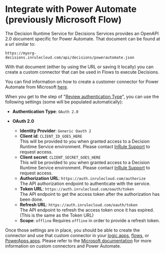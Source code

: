 Integrate with Power Automate (previously Microsoft Flow)
====

The Decision Runtime Service for Decisions Services provides an OpenAPI 2.0 document specific for Power Automate. That document can be found at a url similar to:

`https://myorg-decisions.inrulecloud.com/api/decisions/powerautomate.json`

With that document (either by using the URL or saving it locally) you can create a custom connector that can be used in Flows to execute Decisions.

You can find information on how to create a customer connector for Power Automate from Microsoft [here](https://docs.microsoft.com/en-us/connectors/custom-connectors/define-openapi-definition#import-the-openapi-definition-for-microsoft-flow-and-powerapps).

When you get to the step of "[Review authentication Type](https://docs.microsoft.com/en-us/connectors/custom-connectors/define-openapi-definition#import-the-openapi-definition-for-microsoft-flow-and-powerapps)", you can use the following settings (some will be populated automatically):

* **Authentication Type**: `OAuth 2.0`

* **OAuth 2.0**
  * **Identity Provider**: `Generic Oauth 2`
  * **Client id**: `CLIENT_ID_GOES_HERE`<br />
    This will be provided to you when granted access to a Decision Runtime Service environment. Please contact [InRule Support](mailto:support@inrule.com) to request access.
  * **Client secret**: `CLIENT_SECRET_GOES_HERE`<br />
    This will be provided to you when granted access to a Decision Runtime Service environment. Please contact [InRule Support](mailto:support@inrule.com) to request access.
  * **Authorization URL**: `https://auth.inrulecloud.com/authorize`<br />
    The API authorization endpoint to authenticate with the service.
  * **Token URL**: `https://auth.inrulecloud.com/oauth/token`<br />
     The API endpoint to get the access token after the authorization has been done.
  * **Refresh URL**: `https://auth.inrulecloud.com/oauth/token`<br />
    The API endpoint to refresh the access token once it has expired. (This is the same as the Token URL)
  * **Scope**: `offline`
    Requires `offline` in order to provide a refresh token.

Once those settings are in place, you should be able to create the connector and use that custom connector in your [logic apps](https://docs.microsoft.com/en-us/connectors/custom-connectors/use-custom-connector-logic-apps), [flows](https://docs.microsoft.com/en-us/connectors/custom-connectors/use-custom-connector-flow), or [PowerApps apps](https://docs.microsoft.com/en-us/connectors/custom-connectors/use-custom-connector-powerapps). Please refer to the [Microsoft documentation](https://docs.microsoft.com/en-us/connectors/custom-connectors/) for more information on custom connectors and Power Automate. 
